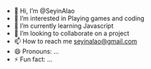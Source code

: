 - 👋 Hi, I’m @SeyinAlao
- 👀 I’m interested in Playing games and coding 
- 🌱 I’m currently learning Javascript
- 💞️ I’m looking to collaborate on a project 
- 📫 How to reach me seyinalao@gmail.com
- 😄 Pronouns: ...
- ⚡ Fun fact: ...

<!---
SeyinAlao/SeyinAlao is a ✨ special ✨ repository because its `README.md` (this file) appears on your GitHub profile.
You can click the Preview link to take a look at your changes.
--->
